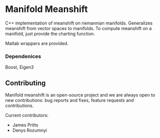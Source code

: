 # Manifold Meanshift

C++ implementation of meanshift on riemannian manifolds. Generalizes meanshift from vector spaces to manifolds. To compute meanshift on a manifold, just provide the charting function. 

Matlab wrappers are provided.

### Dependenices
Boost, Eigen3


## Contributing

Manifold meanshift is an open-source project and we are always open to new contributions: bug reports and fixes, feature requests and contributions.


Current contributors:


  * James Pritts
  * Denys Rozumnyi
